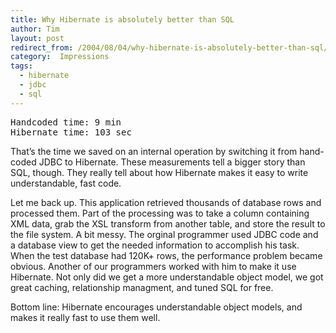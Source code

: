 ```yaml
---
title: Why Hibernate is absolutely better than SQL
author: Tim
layout: post
redirect_from: /2004/08/04/why-hibernate-is-absolutely-better-than-sql/
category:  Impressions
tags:
  - hibernate
  - jdbc
  - sql
---
```

<pre>Handcoded time: 9 min
Hibernate time: 103 sec
</pre>

That&#8217;s the time we saved on an internal operation by switching it from hand-coded JDBC to Hibernate. These measurements tell a bigger story than SQL, though. They really tell about how Hibernate makes it easy to write understandable, fast code.

Let me back up. This application retrieved thousands of database rows and processed them. Part of the processing was to take a column containing XML data, grab the XSL transform from another table, and store the result to the file system. A bit messy. The orginal programmer used JDBC code and a database view to get the needed information to accomplish his task. When the test database had 120K+ rows, the performance problem became obvious. Another of our programmers worked with him to make it use Hibernate. Not only did we get a more understandable object model, we got great caching, relationship managment, and tuned SQL for free.

Bottom line: Hibernate encourages understandable object models, and makes it really fast to use them well.
